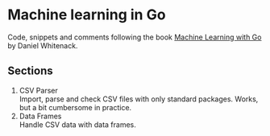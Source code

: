 # Machine learning in Go

Code, snippets and comments following the book [Machine Learning with Go](https://www.packtpub.com/big-data-and-business-intelligence/machine-learning-go) by Daniel Whitenack.

## Sections
1. CSV Parser<br>
Import, parse and check CSV files with only standard packages. Works, but a bit cumbersome in practice.
2. Data Frames<br>
Handle CSV data with data frames.

